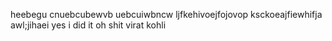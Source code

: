 heebegu
cnuebcubewvb uebcuiwbncw
ljfkehivoejfojovop
ksckoeajfiewhifja
awl;jihaei
yes i did it
oh shit
virat kohli
